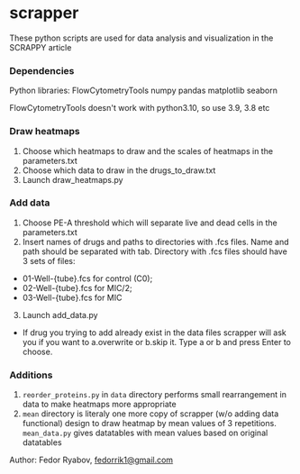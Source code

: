 # scrapper

These python scripts are used for data analysis and visualization in the SCRAPPY article

### Dependencies
Python libraries: FlowCytometryTools numpy pandas matplotlib seaborn

FlowCytometryTools doesn't work with python3.10, so use 3.9, 3.8 etc

### Draw heatmaps
1. Choose which heatmaps to draw and the scales of heatmaps in the parameters.txt
2. Choose which data to draw in the drugs_to_draw.txt
3. Launch draw_heatmaps.py

### Add data
1. Choose PE-A threshold which will separate live and dead cells in the parameters.txt
2. Insert names of drugs and paths to directories with .fcs files. Name and path should be separated with tab. Directory with .fcs files should have 3 sets of files: 
- 01-Well-{tube}.fcs for control (C0);
- 02-Well-{tube}.fcs for MIC/2; 
- 03-Well-{tube}.fcs for MIC
3. Launch add_data.py
- If drug you trying to add already exist in the data files scrapper will ask you if you want to a.overwrite or b.skip it. Type a or b and press Enter to choose.

### Additions
1. `reorder_proteins.py` in `data` directory performs small rearrangement in data to make heatmaps more appropriate
2. `mean` directory is literaly one more copy of scrapper (w/o adding data functional) design to draw heatmap by mean values of 3 repetitions. `mean_data.py` gives datatables with mean values based on original datatables

Author: Fedor Ryabov, fedorrik1@gmail.com

